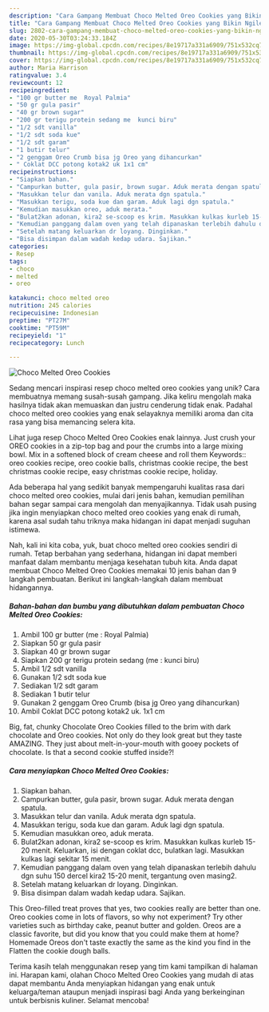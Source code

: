```yaml
---
description: "Cara Gampang Membuat Choco Melted Oreo Cookies yang Bikin Ngiler"
title: "Cara Gampang Membuat Choco Melted Oreo Cookies yang Bikin Ngiler"
slug: 2802-cara-gampang-membuat-choco-melted-oreo-cookies-yang-bikin-ngiler
date: 2020-05-30T03:24:33.184Z
image: https://img-global.cpcdn.com/recipes/8e19717a331a6909/751x532cq70/choco-melted-oreo-cookies-foto-resep-utama.jpg
thumbnail: https://img-global.cpcdn.com/recipes/8e19717a331a6909/751x532cq70/choco-melted-oreo-cookies-foto-resep-utama.jpg
cover: https://img-global.cpcdn.com/recipes/8e19717a331a6909/751x532cq70/choco-melted-oreo-cookies-foto-resep-utama.jpg
author: Maria Harrison
ratingvalue: 3.4
reviewcount: 12
recipeingredient:
- "100 gr butter me  Royal Palmia"
- "50 gr gula pasir"
- "40 gr brown sugar"
- "200 gr terigu protein sedang me  kunci biru"
- "1/2 sdt vanilla"
- "1/2 sdt soda kue"
- "1/2 sdt garam"
- "1 butir telur"
- "2 genggam Oreo Crumb bisa jg Oreo yang dihancurkan"
- " Coklat DCC potong kotak2 uk 1x1 cm"
recipeinstructions:
- "Siapkan bahan."
- "Campurkan butter, gula pasir, brown sugar. Aduk merata dengan spatula."
- "Masukkan telur dan vanila. Aduk merata dgn spatula."
- "Masukkan terigu, soda kue dan garam. Aduk lagi dgn spatula."
- "Kemudian masukkan oreo, aduk merata."
- "Bulat2kan adonan, kira2 se-scoop es krim. Masukkan kulkas kurleb 15-20 menit. Keluarkan, isi dengan coklat dcc, bulatkan lagi. Masukkan kulkas lagi sekitar 15 menit."
- "Kemudian panggang dalam oven yang telah dipanaskan terlebih dahulu dgn suhu 150 dercel kira2 15-20 menit, tergantung oven masing2."
- "Setelah matang keluarkan dr loyang. Dinginkan."
- "Bisa disimpan dalam wadah kedap udara. Sajikan."
categories:
- Resep
tags:
- choco
- melted
- oreo

katakunci: choco melted oreo 
nutrition: 245 calories
recipecuisine: Indonesian
preptime: "PT27M"
cooktime: "PT59M"
recipeyield: "1"
recipecategory: Lunch

---
```



![Choco Melted Oreo Cookies](https://img-global.cpcdn.com/recipes/8e19717a331a6909/751x532cq70/choco-melted-oreo-cookies-foto-resep-utama.jpg)

Sedang mencari inspirasi resep choco melted oreo cookies yang unik? Cara membuatnya memang susah-susah gampang. Jika keliru mengolah maka hasilnya tidak akan memuaskan dan justru cenderung tidak enak. Padahal choco melted oreo cookies yang enak selayaknya memiliki aroma dan cita rasa yang bisa memancing selera kita.

Lihat juga resep Choco Melted Oreo Cookies enak lainnya. Just crush your OREO cookies in a zip-top bag and pour the crumbs into a large mixing bowl. Mix in a softened block of cream cheese and roll them Keywords:: oreo cookies recipe, oreo cookie balls, christmas cookie recipe, the best christmas cookie recipe, easy christmas cookie recipe, holiday.

Ada beberapa hal yang sedikit banyak mempengaruhi kualitas rasa dari choco melted oreo cookies, mulai dari jenis bahan, kemudian pemilihan bahan segar sampai cara mengolah dan menyajikannya. Tidak usah pusing jika ingin menyiapkan choco melted oreo cookies yang enak di rumah, karena asal sudah tahu triknya maka hidangan ini dapat menjadi suguhan istimewa.


Nah, kali ini kita coba, yuk, buat choco melted oreo cookies sendiri di rumah. Tetap berbahan yang sederhana, hidangan ini dapat memberi manfaat dalam membantu menjaga kesehatan tubuh kita. Anda dapat membuat Choco Melted Oreo Cookies memakai 10 jenis bahan dan 9 langkah pembuatan. Berikut ini langkah-langkah dalam membuat hidangannya.

<!--inarticleads1-->

##### Bahan-bahan dan bumbu yang dibutuhkan dalam pembuatan Choco Melted Oreo Cookies:

1. Ambil 100 gr butter (me : Royal Palmia)
1. Siapkan 50 gr gula pasir
1. Siapkan 40 gr brown sugar
1. Siapkan 200 gr terigu protein sedang (me : kunci biru)
1. Ambil 1/2 sdt vanilla
1. Gunakan 1/2 sdt soda kue
1. Sediakan 1/2 sdt garam
1. Sediakan 1 butir telur
1. Gunakan 2 genggam Oreo Crumb (bisa jg Oreo yang dihancurkan)
1. Ambil  Coklat DCC potong kotak2 uk. 1x1 cm


Big, fat, chunky Chocolate Oreo Cookies filled to the brim with dark chocolate and Oreo cookies. Not only do they look great but they taste AMAZING. They just about melt-in-your-mouth with gooey pockets of chocolate. Is that a second cookie stuffed inside?! 

<!--inarticleads2-->

##### Cara menyiapkan Choco Melted Oreo Cookies:

1. Siapkan bahan.
1. Campurkan butter, gula pasir, brown sugar. Aduk merata dengan spatula.
1. Masukkan telur dan vanila. Aduk merata dgn spatula.
1. Masukkan terigu, soda kue dan garam. Aduk lagi dgn spatula.
1. Kemudian masukkan oreo, aduk merata.
1. Bulat2kan adonan, kira2 se-scoop es krim. Masukkan kulkas kurleb 15-20 menit. Keluarkan, isi dengan coklat dcc, bulatkan lagi. Masukkan kulkas lagi sekitar 15 menit.
1. Kemudian panggang dalam oven yang telah dipanaskan terlebih dahulu dgn suhu 150 dercel kira2 15-20 menit, tergantung oven masing2.
1. Setelah matang keluarkan dr loyang. Dinginkan.
1. Bisa disimpan dalam wadah kedap udara. Sajikan.


This Oreo-filled treat proves that yes, two cookies really are better than one. Oreo cookies come in lots of flavors, so why not experiment? Try other varieties such as birthday cake, peanut butter and golden. Oreos are a classic favorite, but did you know that you could make them at home? Homemade Oreos don&#39;t taste exactly the same as the kind you find in the Flatten the cookie dough balls. 

Terima kasih telah menggunakan resep yang tim kami tampilkan di halaman ini. Harapan kami, olahan Choco Melted Oreo Cookies yang mudah di atas dapat membantu Anda menyiapkan hidangan yang enak untuk keluarga/teman ataupun menjadi inspirasi bagi Anda yang berkeinginan untuk berbisnis kuliner. Selamat mencoba!

